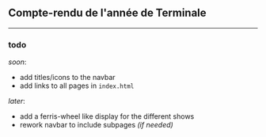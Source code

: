 ## Compte-rendu de l'année de Terminale

---
### **todo**

*soon*:
- add titles/icons to the navbar
- add links to all pages in `index.html`

*later*:
- add a ferris-wheel like display for the different shows
- rework navbar to include subpages *(if needed)*